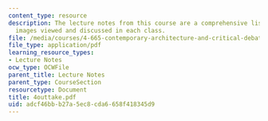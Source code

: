```yaml
---
content_type: resource
description: The lecture notes from this course are a comprehensive listing of the
  images viewed and discussed in each class.
file: /media/courses/4-665-contemporary-architecture-and-critical-debate-spring-2002/adcf46bbb27a5ec8cda6658f418345d9_4outtake.pdf
file_type: application/pdf
learning_resource_types:
- Lecture Notes
ocw_type: OCWFile
parent_title: Lecture Notes
parent_type: CourseSection
resourcetype: Document
title: 4outtake.pdf
uid: adcf46bb-b27a-5ec8-cda6-658f418345d9
---
```

